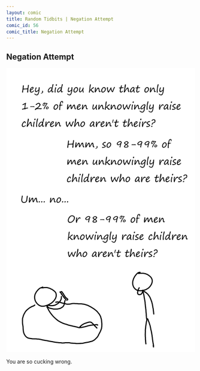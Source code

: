 ```yaml
---
layout: comic
title: Random Tidbits | Negation Attempt
comic_id: 56
comic_title: Negation Attempt
---
```


## Negation Attempt

<img id="img56" src="/assets/images/56.png">

You are so cucking wrong.
